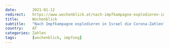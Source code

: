 ```yaml
---
date:       2021-01-12
redirect:   https://www.wochenblick.at/nach-impfkampagne-explodieren-in-israel-die-corona-zahlen/
title:      Wochenblick
subtitle:   "Nach Impfkampagne explodieren in Israel die Corona-Zahlen"
country:    AT
categories: Zahlen
tags:       [wochenblick, impfung]
---
```

